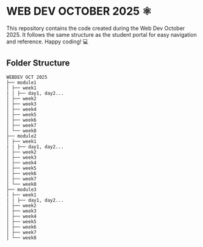 # WEB DEV OCTOBER 2025 ⚛️

This repository contains the code created during the Web Dev October 2025. It follows the same structure as the student portal for easy navigation and reference. Happy coding! 💻

## Folder Structure

```
WEBDEV OCT 2025
├── module1
│ ├── week1
| | ├── day1, day2...
│ ├── week2
│ ├── week3
│ ├── week4
│ ├── week5
│ ├── week6
│ ├── week7
│ └── week8
├── module2
│ ├── week1
| | ├── day1, day2...
│ ├── week2
│ ├── week3
│ ├── week4
│ ├── week5
│ ├── week6
│ ├── week7
│ └── week8
├── module3
│ ├── week1
| | ├── day1, day2...
│ ├── week2
│ ├── week3
│ ├── week4
│ ├── week5
│ ├── week6
│ ├── week7
│ └── week8
```
